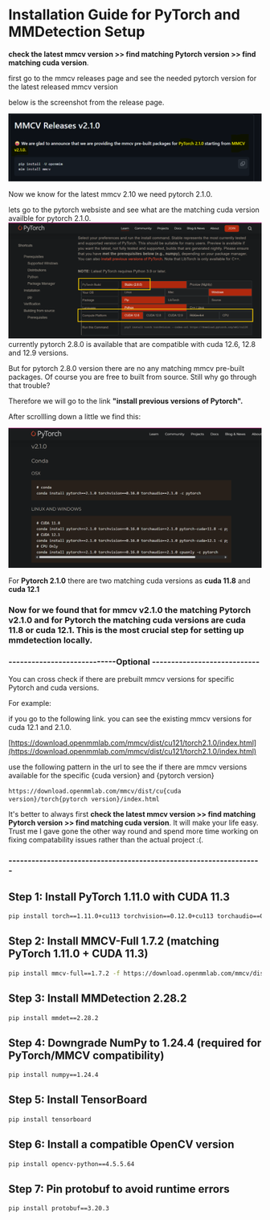 # Installation Guide for PyTorch and MMDetection Setup

 **check the latest mmcv version >> find matching Pytorch version >> find matching cuda version**.

first go to the mmcv releases page and see the needed pytorch version for the latest released mmcv version

below is the screenshot from the release page.

![finding the correct pytorch version for the mmcv version](/mmcv_pytorch_version.png "Matching mmcv version and pytorch version")

Now we know for the latest mmcv 2.10 we need pytorch 2.1.0.

lets go to the pytorch websiste and see what are the matching cuda version availble for pytorch 2.1.0.
![finding the correct pytorch version and cuda](/pytorch_cuda_1.png "Matching pytorch version and cuda")
currently pytorch 2.8.0 is available that are compatible with cuda 12.6, 12.8 and 12.9 versions.  

But for pytorch 2.8.0 version there are no any matching mmcv pre-built packages. Of course you are free to built from source. Still why go through that trouble?

Therefore we will go to the link **"install previous versions of Pytorch".**

After scrollling down a little we find this:

![finding the correct pytorch version and cuda](/pytorch_cuda_2.png "Matching pytorch version and cuda")

For **Pytorch 2.1.0** there are two matching cuda versions as **cuda 11.8** and **cuda 12.1**

### Now for we found that for **mmcv v2.1.0** the matching **Pytorch v2.1.0** and for Pytorch the matching cuda versions are **cuda 11.8** or **cuda 12.1**. This is the most crucial step for setting up mmdetection locally.

### ----------------------------Optional ----------------------------
You can cross check if there are prebuilt mmcv versions for specific Pytorch and cuda versions.

For example:

if you go to the following link. you can see the existing mmcv versions for cuda 12.1 and 2.1.0.

[https://download.openmmlab.com/mmcv/dist/cu121/torch2.1.0/index.html](https://download.openmmlab.com/mmcv/dist/cu121/torch2.1.0/index.html)

use the following pattern in the url to see the if there are mmcv versions available for the specific {cuda version} and {pytorch version}

```
https://download.openmmlab.com/mmcv/dist/cu{cuda version}/torch{pytorch version}/index.html
```
It's better to always first **check the latest mmcv version >> find matching Pytorch version >> find matching cuda version**. It will make your life easy. Trust me I gave gone the other way round and spend more time working on fixing compatability issues rather than the actual project :(.

### ------------------------------------------------------------------




## Step 1: Install PyTorch 1.11.0 with CUDA 11.3
```bash
pip install torch==1.11.0+cu113 torchvision==0.12.0+cu113 torchaudio==0.11.0 --extra-index-url https://download.pytorch.org/whl/cu113
```

## Step 2: Install MMCV-Full 1.7.2 (matching PyTorch 1.11.0 + CUDA 11.3)
```bash
pip install mmcv-full==1.7.2 -f https://download.openmmlab.com/mmcv/dist/cu113/torch1.11.0/index.html
```

## Step 3: Install MMDetection 2.28.2
```bash
pip install mmdet==2.28.2
```

## Step 4: Downgrade NumPy to 1.24.4 (required for PyTorch/MMCV compatibility)
```bash
pip install numpy==1.24.4
```

## Step 5: Install TensorBoard
```bash
pip install tensorboard
```

## Step 6: Install a compatible OpenCV version
```bash
pip install opencv-python==4.5.5.64
```

## Step 7: Pin protobuf to avoid runtime errors
```bash
pip install protobuf==3.20.3
```